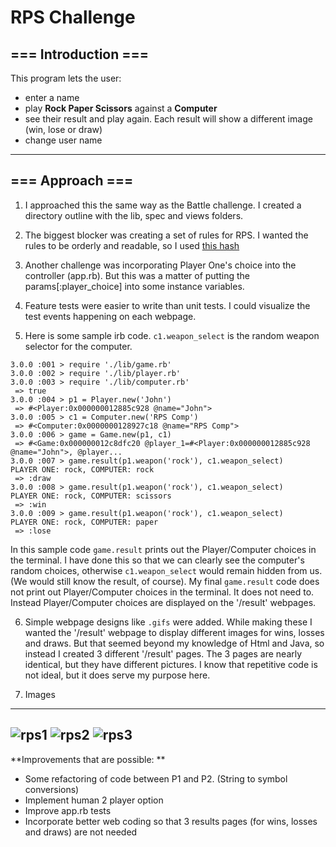 # RPS Challenge
=== Introduction ===
---------

This program lets the user:
- enter a name
- play **Rock Paper Scissors** against a **Computer** 
- see their result and play again.  Each result will show a different image (win, lose or draw)
- change user name

---------
=== Approach ===
---------
1. I approached this the same way as the Battle challenge.  I created a directory outline with the lib, spec and views folders.

2. The biggest blocker was creating a set of rules for RPS.  I wanted the rules to be orderly and readable, so I used [this hash](https://stackoverflow.com/questions/10923486/hw-impossibility-create-a-rock-paper-scissors-program-in-ruby-without-using-c)

3. Another challenge was incorporating Player One's choice into the controller (app.rb).  But this was a matter of putting the params[:player_choice] into some instance variables.

4. Feature tests were easier to write than unit tests.  I could visualize the test events happening on each webpage.

5. Here is some sample irb code.  ```c1.weapon_select``` is the random weapon selector for the computer.

```
3.0.0 :001 > require './lib/game.rb'
3.0.0 :002 > require './lib/player.rb'
3.0.0 :003 > require './lib/computer.rb'
 => true
3.0.0 :004 > p1 = Player.new('John')
 => #<Player:0x000000012885c928 @name="John">
3.0.0 :005 > c1 = Computer.new('RPS Comp')
 => #<Computer:0x0000000128927c18 @name="RPS Comp">
3.0.0 :006 > game = Game.new(p1, c1)
 => #<Game:0x000000012c8dfc20 @player_1=#<Player:0x000000012885c928 @name="John">, @player...
3.0.0 :007 > game.result(p1.weapon('rock'), c1.weapon_select)
PLAYER ONE: rock, COMPUTER: rock
 => :draw
3.0.0 :008 > game.result(p1.weapon('rock'), c1.weapon_select)
PLAYER ONE: rock, COMPUTER: scissors
 => :win
3.0.0 :009 > game.result(p1.weapon('rock'), c1.weapon_select)
PLAYER ONE: rock, COMPUTER: paper
 => :lose
```
In this sample code ```game.result``` prints out the Player/Computer choices in the terminal.  I have done this so that we can clearly see the computer's random choices, otherwise ```c1.weapon_select``` would remain hidden from us.  (We would still know the result, of course).  My final ```game.result``` code does not print out Player/Computer choices in the terminal.  It does not need to.  Instead Player/Computer choices are displayed on the '/result' webpages.

6. Simple webpage designs like ```.gifs``` were added.  While making these I wanted the '/result' webpage to display different images for wins, losses and draws.  But that seemed beyond my knowledge of Html and Java, so instead I created 3 different '/result' pages.  The 3 pages are nearly identical, but they have different pictures.  I know that repetitive code is not ideal, but it does serve my purpose here.

7. Images

----
![rps1](https://imgur.com/nDcrpg5m.png) ![rps2](https://imgur.com/80lK0UNm.png) ![rps3](https://imgur.com/pFyQ5kWm.png)
----


**Improvements that are possible: **

* Some refactoring of code between P1 and P2.  (String to symbol conversions)
* Implement human 2 player option 
* Improve app.rb tests
* Incorporate better web coding so that 3 results pages (for wins, losses and draws) are not needed
